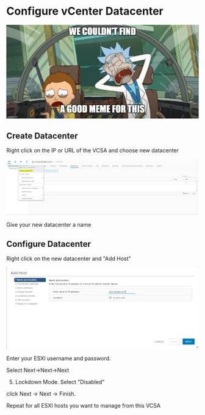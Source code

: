 # Configure vCenter Datacenter

![](../../.gitbook/assets/image%20%281%29.png)

## Create Datacenter

Right click on the IP or URL of the VCSA and choose new datacenter

![](../../.gitbook/assets/image%20%2876%29.png)

Give your new datacenter a name

## Configure Datacenter

Right click on the new datacenter and "Add Host"

![](../../.gitbook/assets/image%20%2875%29.png)

Enter your ESXI username and password.

Select Next-&gt;Next-&gt;Next 

5. Lockdown Mode. Select "Disabled"

click Next -&gt; Next -&gt; Finish.

Repeat for all ESXI hosts you want to manage from this VCSA



